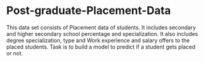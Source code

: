 # Post-graduate-Placement-Data

This data set consists of Placement data of students. It includes secondary and higher secondary school percentage and specialization. It also includes degree specialization, type and Work experience and salary offers to the placed students. Task is to build a model to predict if a student gets placed or not.
